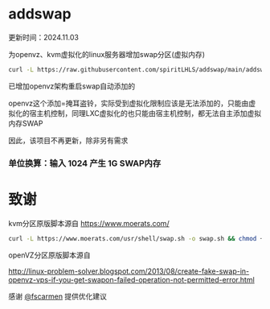 # addswap

更新时间：2024.11.03

为openvz、kvm虚拟化的linux服务器增加swap分区(虚拟内存)

```bash
curl -L https://raw.githubusercontent.com/spiritLHLS/addswap/main/addswap.sh -o addswap.sh && chmod +x addswap.sh && bash addswap.sh
```

已增加openvz架构重启swap自动添加的

openvz这个添加=掩耳盗铃，实际受到虚拟化限制应该是无法添加的，只能由虚拟化的宿主机控制，同理LXC虚拟化的也只能由宿主机控制，都无法自主添加虚拟内存SWAP

因此，该项目不再更新，除非另有需求

### 单位换算：输入 1024 产生 1G SWAP内存

# 致谢

kvm分区原版脚本源自 https://www.moerats.com/

```bash
curl -L https://www.moerats.com/usr/shell/swap.sh -o swap.sh && chmod +x swap.sh && bash swap.sh
```

openVZ分区原版脚本源自 

http://linux-problem-solver.blogspot.com/2013/08/create-fake-swap-in-openvz-vps-if-you-get-swapon-failed-operation-not-permitted-error.html

感谢 [@fscarmen](https://github.com/fscarmen) 提供优化建议
